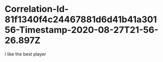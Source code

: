 # Correlation-Id-81f1340f4c24467881d6d41b41a30156-Timestamp-2020-08-27T21-56-26.897Z
I like the best player
